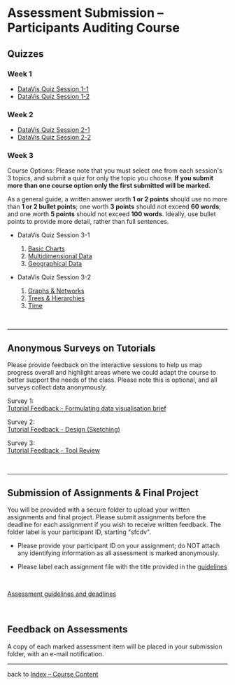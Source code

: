 # Assessment Submission &ndash; Participants Auditing Course

## Quizzes

### Week 1

* [DataVis Quiz Session 1-1](https://bit.ly/sfcdv_quiz1-1_alt_submission)
* [DataVis Quiz Session 1-2](https://bit.ly/sfcdv_quiz1-2_alt_submission)

### Week 2

* [DataVis Quiz Session 2-1](https://bit.ly/sfcdv_quiz2-1_alt_submission)
* [DataVis Quiz Session 2-2](https://bit.ly/sfcdv_quiz2-2_alt_submission)


### Week 3
Course Options: Please note that you must select one from each session's 3 topics, and submit a quiz for only the topic you choose. __If you submit more than one course option only the first submitted will be marked.__

As a general guide, a written answer worth __1 or 2 points__ should use no more than __1 or 2 bullet points__; one worth __3 points__ should not exceed __60 words__; and one worth __5 points__ should not exceed __100 words__. Ideally, use bullet points to provide more detail, rather than full sentences. 

* DataVis Quiz Session 3-1
  1. [Basic Charts](https://bit.ly/sfcdv_quiz3-1a_alt_submission)
  1. [Multidimensional Data](https://bit.ly/sfcdv_quiz3-1b_alt_submission)
  1. [Geographical Data](https://bit.ly/sfcdv_quiz3-1c_alt_submission)

* DataVis Quiz Session 3-2
  1. [Graphs &amp; Networks](https://bit.ly/sfcdv_quiz3-2a_alt_submission)
  1. [Trees &amp; Hierarchies](https://bit.ly/sfcdv_quiz3-2b_alt_submission)
  1. [Time](https://bit.ly/sfcdv_quiz3-2c_alt_submission)

<p>&nbsp;</p>

***


## Anonymous Surveys on Tutorials

Please provide feedback on the interactive sessions to help us map progress overall and highlight areas where we could adapt the course to better support the needs of the class. Please note this is optional, and all surveys collect data anonymously.

Survey 1:   
[Tutorial Feedback - Formulating data visualisation brief](https://bit.ly/tutorial_feedback-visualisation_brief)

Survey 2:  
[Tutorial Feedback - Design (Sketching)](https://bit.ly/tutorial_feedback-design_sketching)

Survey 3:  
[Tutorial Feedback - Tool Review](https://bit.ly/tutorial_feedback-tool_review)

<p>&nbsp;</p>


***

## Submission of Assignments &amp; Final Project

You will be provided with a secure folder to upload your written assignments and final project. Please submit assignments before the deadline for each assignment if you wish to receive written feedback. The folder label is your participant ID, starting "sfcdv". 

* Please provide your participant ID on your assignment; do NOT attach any identifying information as all assessment is marked anonymously.

* Please label each assignment file with the title provided in the [guidelines](../assessment.md)
<br />

[Assessment guidelines and deadlines](../assessment.md)
<p>&nbsp;</p>

## Feedback on Assessments

A copy of each marked assessment item will be placed in your submission folder, with an e-mail notification.

***

back to [Index &ndash; Course Content](../)
